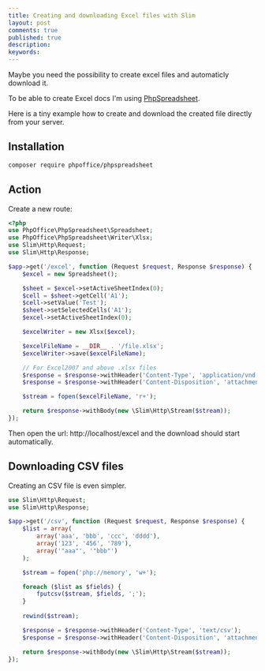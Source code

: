 ```yaml
---
title: Creating and downloading Excel files with Slim
layout: post
comments: true
published: true
description: 
keywords: 
---
```


Maybe you need the possibility to create excel files and automaticly download it.

To be able to create Excel docs I'm using [PhpSpreadsheet](https://github.com/PHPOffice/PhpSpreadsheet). 

Here is a tiny example how to create and download the created file directly from your server.

## Installation

```bash
composer require phpoffice/phpspreadsheet
```

## Action

Create a new route:

```php
<?php
use PhpOffice\PhpSpreadsheet\Spreadsheet;
use PhpOffice\PhpSpreadsheet\Writer\Xlsx;
use Slim\Http\Request;
use Slim\Http\Response;

$app->get('/excel', function (Request $request, Response $response) {
    $excel = new Spreadsheet();

    $sheet = $excel->setActiveSheetIndex(0);
    $cell = $sheet->getCell('A1');
    $cell->setValue('Test');
    $sheet->setSelectedCells('A1');
    $excel->setActiveSheetIndex(0);

    $excelWriter = new Xlsx($excel);

    $excelFileName = __DIR__ . '/file.xlsx';
    $excelWriter->save($excelFileName);

    // For Excel2007 and above .xlsx files   
    $response = $response->withHeader('Content-Type', 'application/vnd.openxmlformats-officedocument.spreadsheetml.sheet');
    $response = $response->withHeader('Content-Disposition', 'attachment; filename="file.xlsx"');

    $stream = fopen($excelFileName, 'r+');

    return $response->withBody(new \Slim\Http\Stream($stream));
});
```

Then open the url: http://localhost/excel and the download should start automatically.

## Downloading CSV files

Creating an CSV file is even simpler.

```php
use Slim\Http\Request;
use Slim\Http\Response;

$app->get('/csv', function (Request $request, Response $response) {
    $list = array(
        array('aaa', 'bbb', 'ccc', 'dddd'),
        array('123', '456', '789'),
        array('"aaa"', '"bbb"')
    );

    $stream = fopen('php://memory', 'w+');

    foreach ($list as $fields) {
        fputcsv($stream, $fields, ';');
    }
    
    rewind($stream);

    $response = $response->withHeader('Content-Type', 'text/csv');
    $response = $response->withHeader('Content-Disposition', 'attachment; filename="file.csv"');

    return $response->withBody(new \Slim\Http\Stream($stream));
});
```
